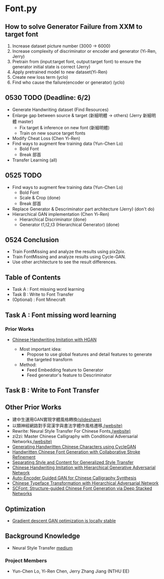 # Font.py

## How to solve Generator Failure from XXM to target font
1. Increase dataset picture number (3000 -> 6000)
2. Increase complexity of discriminator or encoder and generator (Yi-Ren, Jerry)
3. Pretrain from (input:target font, output:target font) to ensure the generator initial state is correct (Jerry) 
4. Apply pretrained model to new dataset(Yi-Ren)
5. Create new loss term (yclo)
6. Find who cause the failure(encoder or generator) (yclo)


## 0530 TODO (Deadline: 6/2)
- Generate Handwriting dataset (Find Resources)
- Enlarge gap between source & target (新細明體 -> others) (Jerry 新細明體 master)
  - Fix target & inference on new font (新細明體)
  - Train on new source target fonts
- Modify Cheat Loss (Chen Yi-Ren)
- Find ways to augment few training data (Yun-Chen Lo) 
  - Bold Font
  - Break 部首
- Transfer Learning (all)

## 0525 TODO
- Find ways to augment few training data (Yun-Chen Lo) 
  - Bold Font
  - Scale & Crop (done)
  - Break 部首
- Replace Generator & Descriminator part architecture (Jerry) (don't do)
- Hierarchical GAN implementation (Chen Yi-Ren)
  - Hierarchical Discriminator (done)
  - Generator t1,t2,t3 (Hierarchical Generator) (done)

## 0524 Conclusion
- Train FontMissing and analyze the results using pix2pix.
- Train FontMissing and analyze results using Cycle-GAN.
- Use other architecture to see the result differences. 

## Table of Contents
- Task A : Font missing word learning
- Task B : Write to Font Transfer
- (Optional) : Font Minecraft

## Task A : Font missing word learning
### Prior Works
* [Chinese Handwriting Imitation with HGAN](http://bmvc2018.org/contents/papers/1141.pdf) 


  - Most important idea:
    - Propose to use global features and detail features to generate the targeted transform
  - Method:
    - Feed Embedding feature to Generator
    - Feed generator's feature to Descriminator

## Task B : Write to Font Transfer


## Other Prior Works
* 建中生運用GAN實現字體風格轉換[(slideshare)](https://www.slideshare.net/cnanews/gan-137298578)
* 以類神經網路對手寫漢字與書法字體作風格遷移[.(website)](http://ludwig.willyoudo.com/?p=1219)
* Rewrite: Neural Style Transfer For Chinese Fonts[.(website)](https://github.com/kaonashi-tyc/Rewrite)
* zi2zi: Master Chinese Calligraphy with Conditional Adversarial Networks[.(website)](https://github.com/kaonashi-tyc/zi2zi)
* [Generating Handwritten Chinese Characters using CycleGAN](https://ieeexplore.ieee.org/stamp/stamp.jsp?arnumber=8354132)
* [Handwritten Chinese Font Generation with Collaborative Stroke Refinement](https://arxiv.org/pdf/1904.13268.pdf)
* [Separating Style and Content for Generalized Style Transfer](https://arxiv.org/pdf/1711.06454.pdf)
* [Chinese Handwriting Imitation with Hierarchical Generative Adversarial Network](http://bmvc2018.org/contents/papers/1141.pdf)
* [Auto-Encoder Guided GAN for Chinese Calligraphy Synthesis](https://arxiv.org/pdf/1706.08789.pdf)
* [Chinese Typeface Transformation with Hierarchical Adversarial Network](https://arxiv.org/pdf/1711.06448.pdf)
* [SCFont: Structure-guided Chinese Font Generation via Deep Stacked Networks](http://www.icst.pku.edu.cn/zlian/docs/2019-01/20190122112100781376.pdf)

## Optimization
 * [Gradient descent GAN optimization is locally stable](http://papers.nips.cc/paper/7142-gradient-descent-gan-optimization-is-locally-stable)

## Background Knowledge
* Neural Style Transfer [medium](https://towardsdatascience.com/neural-style-transfer-tutorial-part-1-f5cd3315fa7f)

### Project Members
- Yun-Chen Lo, Yi-Ren Chen, Jerry Zhang Jiang (NTHU EE)
